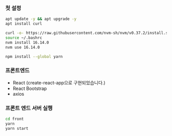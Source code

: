 ### 첫 설정
```bash
apt update -y && apt upgrade -y
apt install curl

curl -o- https://raw.githubusercontent.com/nvm-sh/nvm/v0.37.2/install.sh | bash
source ~/.bashrc
nvm install 16.14.0
nvm use 16.14.0

npm install --global yarn
```

### 프론트엔드
- React (create-react-app으로 구현되었습니다.)
- React Bootstrap
- axios

### 프론트 엔드 서버 실행

```bash
cd front
yarn
yarn start
```